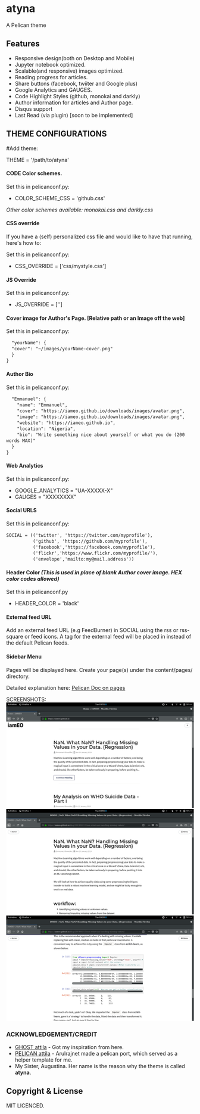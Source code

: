 # atyna
A Pelican theme

## Features
- Responsive design(both on Desktop and Mobile)
- Jupyter notebook optimized.
- Scalable(and responsive) images optimized.
- Reading progress for articles.
- Share buttons (facebook, twiiter and Google plus)
- Google Analytics and GAUGES.
- Code Highlight Styles (github, monokai and darkly)
- Author information for articles and Author page.
- Disqus support 
- Last Read (via plugin) [soon to be implemented]


## THEME CONFIGURATIONS

#Add theme:

THEME = '/path/to/atyna'

#### CODE Color schemes.

Set this in pelicanconf.py:
* COLOR_SCHEME_CSS = 'github.css' 

*Other color schemes available: monokai.css and darkly.css*

#### CSS override
If you have a (self) personalized css file and would like to have that running, here's how to:

Set this in pelicanconf.py:
* CSS_OVERRIDE = ['css/mystyle.css']

#### JS Override
Set this in pelicanconf.py:
* JS_OVERRIDE = ['']

#### Cover image for Author's Page. [Relative path or an Image off the web]
Set this in pelicanconf.py:

``` AUTHORS_BIO = {
  "yourName": {
  "cover": "~/images/yourName-cover.png"
  }
}
```

#### Author Bio
Set this in pelicanconf.py:

```AUTHORS_BIO = {
  "Emmanuel": {
    "name": "Emmanuel",
    "cover": "https://iameo.github.io/downloads/images/avatar.png",
    "image": "https://iameo.github.io/downloads/images/avatar.png",
    "website": "https://iameo.github.io",
    "location": "Nigeria",
    "bio": "Write something nice about yourself or what you do (200 words MAX)"
  }
}
```

#### Web Analytics
Set this in pelicanconf.py:

* GOOGLE_ANALYTICS = "UA-XXXXX-X"
* GAUGES = "XXXXXXXX"

#### Social URLS
Set this in pelicanconf.py:
```
SOCIAL = (('twitter', 'https://twitter.com/myprofile'),
          ('github', 'https://github.com/myprofile'),
          ('facebook','https://facebook.com/myprofile'),
          ('flickr','https://www.flickr.com/myprofile/'),
          ('envelope','mailto:my@mail.address'))
```

#### Header Color *(This is used in place of blank Author cover image. HEX color codes allowed)*
Set this in pelicanconf.py

* HEADER_COLOR = 'black'


#### External feed URL

Add an external feed URL (e.g FeedBurner) in SOCIAL using the rss or rss-square or feed icons. A <link> tag for the external feed will be placed in <head> instead of the default Pelican feeds.


#### Sidebar Menu
Pages will be displayed here. Create your page(s) under the content/pages/ directory.

Detailed explanation here: [Pelican Doc on pages](https://docs.getpelican.com/en/3.6.3/content.html)


SCREENSHOTS:
![atyna home](https://github.com/iameo/atyna/blob/master/static/images/atyna-home-1.png)
![atyna article 1](https://github.com/iameo/atyna/blob/master/static/images/atyna-article-1.png)
![atyna article 2](https://github.com/iameo/atyna/blob/master/static/images/atyna-article-2.png)


### ACKNOWLEDGEMENT/CREDIT
- [GHOST attila](https://attila.zutrinken.com/) - Got my inspiration from here.
- [PELICAN attila](https://github.com/arulrajnet/attila-demo) - Arulrajnet made a pelican port, which served as a helper template for me.
- My Sister, Augustina. Her name is the reason why the theme is called __atyna__.


## Copyright & License
MIT LICENCED.

